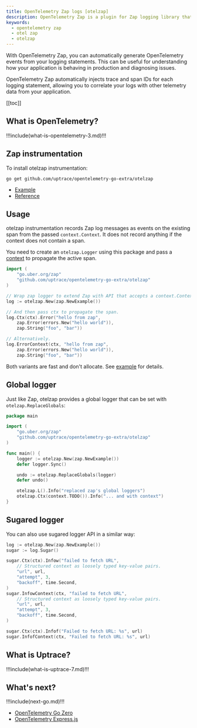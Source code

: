 ```yaml
---
title: OpenTelemetry Zap logs [otelzap]
description: OpenTelemetry Zap is a plugin for Zap logging library that provides integration with OpenTelemetry.
keywords:
  - opentelemetry zap
  - otel zap
  - otelzap
---
```


<CoverImage title="Collecting Zap logs with OpenTelemetry" />

With OpenTelemetry Zap, you can automatically generate OpenTelemetry events from your logging statements. This can be useful for understanding how your application is behaving in production and diagnosing issues.

OpenTelemetry Zap automatically injects trace and span IDs for each logging statement, allowing you to correlate your logs with other telemetry data from your application.

[[toc]]

## What is OpenTelemetry?

!!!include(what-is-opentelemetry-3.md)!!!

## Zap instrumentation

To install otelzap instrumentation:

```shell
go get github.com/uptrace/opentelemetry-go-extra/otelzap
```

- [Example](https://github.com/uptrace/opentelemetry-go-extra/tree/main/otelzap/example)
- [Reference](https://pkg.go.dev/github.com/uptrace/opentelemetry-go-extra/otelzap)

## Usage

otelzap instrumentation records Zap log messages as events on the existing span from the passed `context.Context`. It does not record anything if the context does not contain a span.

You need to create an `otelzap.Logger` using this package and pass a [context](https://uptrace.dev/opentelemetry/go-tracing.html#context) to propagate the active span.

```go
import (
    "go.uber.org/zap"
    "github.com/uptrace/opentelemetry-go-extra/otelzap"
)

// Wrap zap logger to extend Zap with API that accepts a context.Context.
log := otelzap.New(zap.NewExample())

// And then pass ctx to propagate the span.
log.Ctx(ctx).Error("hello from zap",
	zap.Error(errors.New("hello world")),
	zap.String("foo", "bar"))

// Alternatively.
log.ErrorContext(ctx, "hello from zap",
	zap.Error(errors.New("hello world")),
	zap.String("foo", "bar"))
```

Both variants are fast and don't allocate. See [example](https://github.com/uptrace/opentelemetry-go-extra/tree/main/otelzap/example) for details.

## Global logger

Just like Zap, otelzap provides a global logger that can be set with `otelzap.ReplaceGlobals`:

```go
package main

import (
	"go.uber.org/zap"
	"github.com/uptrace/opentelemetry-go-extra/otelzap"
)

func main() {
	logger := otelzap.New(zap.NewExample())
	defer logger.Sync()

	undo := otelzap.ReplaceGlobals(logger)
	defer undo()

	otelzap.L().Info("replaced zap's global loggers")
	otelzap.Ctx(context.TODO()).Info("... and with context")
}
```

## Sugared logger

You can also use sugared logger API in a similar way:

```go
log := otelzap.New(zap.NewExample())
sugar := log.Sugar()

sugar.Ctx(ctx).Infow("failed to fetch URL",
	// Structured context as loosely typed key-value pairs.
	"url", url,
	"attempt", 3,
	"backoff", time.Second,
)
sugar.InfowContext(ctx, "failed to fetch URL",
	// Structured context as loosely typed key-value pairs.
	"url", url,
	"attempt", 3,
	"backoff", time.Second,
)

sugar.Ctx(ctx).Infof("Failed to fetch URL: %s", url)
sugar.InfofContext(ctx, "Failed to fetch URL: %s", url)
```

## What is Uptrace?

!!!include(what-is-uptrace-7.md)!!!

## What's next?

!!!include(next-go.md)!!!

- [OpenTelemetry Go Zero](opentelemetry-go-zero.md)
- [OpenTelemetry Express.js](opentelemetry-express.md)
